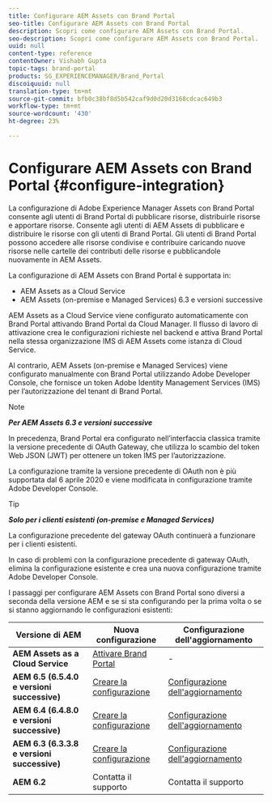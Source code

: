 ```yaml
---
title: Configurare AEM Assets con Brand Portal
seo-title: Configurare AEM Assets con Brand Portal
description: Scopri come configurare AEM Assets con Brand Portal.
seo-description: Scopri come configurare AEM Assets con Brand Portal.
uuid: null
content-type: reference
contentOwner: Vishabh Gupta
topic-tags: brand-portal
products: SG_EXPERIENCEMANAGER/Brand_Portal
discoiquuid: null
translation-type: tm+mt
source-git-commit: bfb0c38bf8d5b542caf9d0d20d3168cdcac649b3
workflow-type: tm+mt
source-wordcount: '430'
ht-degree: 23%

---
```



# Configurare AEM Assets con Brand Portal {#configure-integration}

La configurazione di Adobe Experience Manager Assets con Brand Portal consente agli utenti di Brand Portal di pubblicare risorse, distribuirle risorse e apportare risorse. Consente agli utenti di AEM Assets di pubblicare e distribuire le risorse con gli utenti di Brand Portal. Gli utenti di Brand Portal possono accedere alle risorse condivise e contribuire caricando nuove risorse nelle cartelle dei contributi delle risorse e pubblicandole nuovamente in AEM Assets.

La configurazione di AEM Assets con Brand Portal è supportata in:
* AEM Assets as a Cloud Service
* AEM Assets (on-premise e Managed Services) 6.3 e versioni successive

AEM Assets as a Cloud Service viene configurato automaticamente con Brand Portal attivando Brand Portal da Cloud Manager. Il flusso di lavoro di attivazione crea le configurazioni richieste nel backend e attiva Brand Portal nella stessa organizzazione IMS di AEM Assets come istanza di Cloud Service.

Al contrario, AEM Assets (on-premise e Managed Services) viene configurato manualmente con Brand Portal utilizzando Adobe Developer Console, che fornisce un token Adobe Identity Management Services (IMS) per l’autorizzazione del tenant di Brand Portal.

>[!NOTE]
>
>***Per AEM Assets 6.3 e versioni successive***
>
>In precedenza, Brand Portal era configurato nell’interfaccia classica tramite la versione precedente di OAuth Gateway, che utilizza lo scambio del token Web JSON (JWT) per ottenere un token IMS per l’autorizzazione.
>
>La configurazione tramite la versione precedente di OAuth non è più supportata dal 6 aprile 2020 e viene modificata in configurazione tramite Adobe Developer Console.


>[!TIP]
>
>***Solo per i clienti esistenti (on-premise e Managed Services)***
>
>La configurazione precedente del gateway OAuth continuerà a funzionare per i clienti esistenti.
>
>In caso di problemi con la configurazione precedente di gateway OAuth, elimina la configurazione esistente e crea una nuova configurazione tramite Adobe Developer Console.

I passaggi per configurare AEM Assets con Brand Portal sono diversi a seconda della versione AEM e se si sta configurando per la prima volta o se si stanno aggiornando le configurazioni esistenti:

| **Versione di AEM** | **Nuova configurazione** | **Configurazione dell&#39;aggiornamento** |
|---|---|---|
| **AEM Assets as a Cloud Service** | [Attivare Brand Portal](https://docs.adobe.com/content/help/it-IT/experience-manager-cloud-service/assets/brand-portal/configure-aem-assets-with-brand-portal.html) | - |
| **AEM 6.5 (6.5.4.0 e versioni successive)** | [Creare la configurazione](https://docs.adobe.com/content/help/it-IT/experience-manager-65/assets/brandportal/configure-aem-assets-with-brand-portal.html) | [Configurazione dell&#39;aggiornamento](https://docs.adobe.com/content/help/it-IT/experience-manager-65/assets/brandportal/configure-aem-assets-with-brand-portal.html#upgrade-integration-65) |
| **AEM 6.4 (6.4.8.0 e versioni successive)** | [Creare la configurazione](https://docs.adobe.com/content/help/it/experience-manager-64/assets/brandportal/configure-aem-assets-with-brand-portal.html) | [Configurazione dell&#39;aggiornamento](https://docs.adobe.com/content/help/it-IT/experience-manager-64/assets/brandportal/configure-aem-assets-with-brand-portal.html#upgrade-integration-64) |
| **AEM 6.3 (6.3.3.8 e versioni successive)** | [Creare la configurazione](https://helpx.adobe.com/it/experience-manager/6-3/assets/using/brand-portal-configuring-integration.html) | [Configurazione dell&#39;aggiornamento](https://helpx.adobe.com/it/experience-manager/6-3/assets/using/brand-portal-configuring-integration.html#Upgradeconfiguration) |
| **AEM 6.2** | Contatta il supporto | Contatta il supporto |
